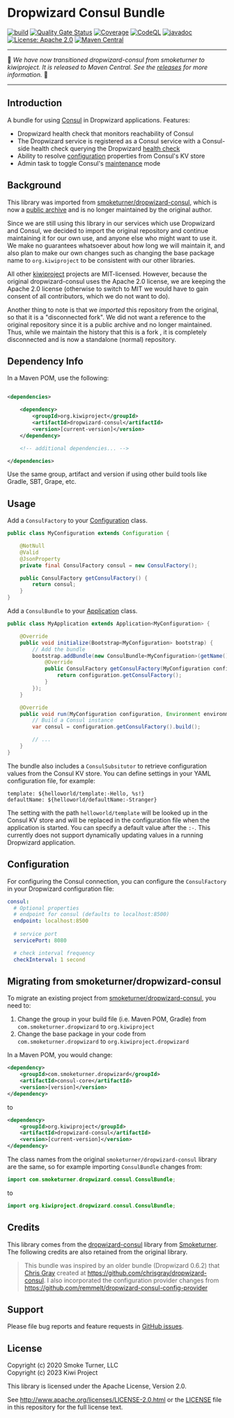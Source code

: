 Dropwizard Consul Bundle
========================

[![build](https://github.com/kiwiproject/dropwizard-consul/actions/workflows/build.yml/badge.svg)](https://github.com/kiwiproject/dropwizard-consul/actions/workflows/build.yml)
[![Quality Gate Status](https://sonarcloud.io/api/project_badges/measure?project=kiwiproject_dropwizard-consul&metric=alert_status)](https://sonarcloud.io/summary/new_code?id=kiwiproject_dropwizard-consul)
[![Coverage](https://sonarcloud.io/api/project_badges/measure?project=kiwiproject_dropwizard-consul&metric=coverage)](https://sonarcloud.io/summary/new_code?id=kiwiproject_dropwizard-consul)
[![CodeQL](https://github.com/kiwiproject/dropwizard-consul/actions/workflows/codeql.yml/badge.svg)](https://github.com/kiwiproject/dropwizard-consul/actions/workflows/codeql.yml)
[![javadoc](https://javadoc.io/badge2/org.kiwiproject/dropwizard-consul/javadoc.svg)](https://javadoc.io/doc/org.kiwiproject/dropwizard-consul)
[![License: Apache 2.0](https://img.shields.io/badge/License-Apache--2.0-blue.svg)](https://opensource.org/licenses/Apache-2.0)
[![Maven Central](https://img.shields.io/maven-central/v/org.kiwiproject/dropwizard-consul)](https://central.sonatype.com/artifact/org.kiwiproject/dropwizard-consul/)

---

🥝 _We have now transitioned dropwizard-consul from smoketurner to kiwiproject. It is released to Maven Central. See the [releases](https://github.com/kiwiproject/dropwizard-consul/releases) for more information._ 🥝

---

Introduction
------------

A bundle for using [Consul](https://consul.io) in Dropwizard applications. Features:

* Dropwizard health check that monitors reachability of Consul
* The Dropwizard service is registered as a Consul service with a Consul-side health check querying the
  Dropwizard [health check](https://www.dropwizard.io/en/latest/manual/core/#man-core-healthchecks)
* Ability to resolve [configuration](https://www.dropwizard.io/en/latest/manual/core/#configuration) properties from
  Consul's KV store
* Admin task to toggle Consul's [maintenance](https://www.consul.io/api/agent.html#enable-maintenance-mode) mode

Background
----------

This library was imported from [smoketurner/dropwizard-consul](https://github.com/smoketurner/dropwizard-consul), which
is now a [public archive](https://docs.github.com/en/repositories/archiving-a-github-repository/archiving-repositories)
and is no longer maintained by the original author.

Since we are still using this library in our services which use Dropwizard and Consul, we decided to import the original
repository and continue maintaining it for our own use, and anyone else who might want to use it. We make no guarantees
whatsoever about how long we will maintain it, and also plan to make our own changes such as changing the base package
name to `org.kiwiproject` to be consistent with our other libraries.

All other [kiwiproject](https://github.com/kiwiproject/) projects are MIT-licensed. However, because the original
dropwizard-consul uses the Apache 2.0 license, we are keeping the Apache 2.0 license (otherwise to switch to MIT we
would
have to gain consent of all contributors, which we do not want to do).

Another thing to note is that we _imported_ this repository from the original, so that it is a "disconnected fork". We
did not want a reference to the original repository since it is a public archive and no longer maintained. Thus, while
we maintain the history that this is a fork , it is completely disconnected and is now a standalone (normal) repository.

Dependency Info
---------------

In a Maven POM, use the following:

```xml

<dependencies>

    <dependency>
        <groupId>org.kiwiproject</groupId>
        <artifactId>dropwizard-consul</artifactId>
        <version>[current-version]</version>
    </dependency>

    <!-- additional dependencies... -->

</dependencies>
```

Use the same group, artifact and version if using other build tools like Gradle, SBT, Grape, etc.

Usage
-----
Add a `ConsulFactory` to your
[Configuration](https://javadoc.io/doc/io.dropwizard/dropwizard-project/latest/io/dropwizard/core/Configuration.html)
class.

```java
public class MyConfiguration extends Configuration {

    @NotNull
    @Valid
    @JsonProperty
    private final ConsulFactory consul = new ConsulFactory();

    public ConsulFactory getConsulFactory() {
        return consul;
    }
}
```

Add a `ConsulBundle` to
your [Application](https://javadoc.io/doc/io.dropwizard/dropwizard-project/latest/io/dropwizard/core/Application.html)
class.

```java
public class MyApplication extends Application<MyConfiguration> {

    @Override
    public void initialize(Bootstrap<MyConfiguration> bootstrap) {
        // Add the bundle
        bootstrap.addBundle(new ConsulBundle<MyConfiguration>(getName()) {
            @Override
            public ConsulFactory getConsulFactory(MyConfiguration configuration) {
                return configuration.getConsulFactory();
            }
        });
    }

    @Override
    public void run(MyConfiguration configuration, Environment environment) {
        // Build a Consul instance
        var consul = configuration.getConsulFactory().build();

        // ...
    }
}
```

The bundle also includes a `ConsulSubsitutor` to retrieve configuration values from the Consul KV store. You can define
settings in your YAML configuration file, for example:

```
template: ${helloworld/template:-Hello, %s!}
defaultName: ${helloworld/defaultName:-Stranger}
```

The setting with the path `helloworld/template` will be looked up in the Consul KV store and will be replaced in the
configuration file when the application is started. You can specify a default value after the `:-`. This currently does
not support dynamically updating values in a running Dropwizard application.

Configuration
-------------
For configuring the Consul connection, you can configure the `ConsulFactory` in your Dropwizard configuration file:

```yaml
consul:
  # Optional properties
  # endpoint for consul (defaults to localhost:8500)
  endpoint: localhost:8500
  
  # service port
  servicePort: 8080

  # check interval frequency
  checkInterval: 1 second
```

Migrating from smoketurner/dropwizard-consul
--------------------------------------------
To migrate an existing project from [smoketurner/dropwizard-consul](https://github.com/smoketurner/dropwizard-consul), you need
to:

1. Change the group in your build file (i.e. Maven POM, Gradle) from `com.smoketurner.dropwizard` to `org.kiwiproject`
2. Change the base package in your code from `com.smoketurner.dropwizard` to `org.kiwiproject.dropwizard`

In a Maven POM, you would change:

```xml
<dependency>
    <groupId>com.smoketurner.dropwizard</groupId>
    <artifactId>consul-core</artifactId>
    <version>[version]</version>
</dependency>
```

to

```xml
<dependency>
    <groupId>org.kiwiproject</groupId>
    <artifactId>dropwizard-consul</artifactId>
    <version>[current-version]</version>
</dependency>
```

The class names from the original `smoketurner/dropwizard-consul` library are the same, so for example importing
`ConsulBundle` changes from:

```java
import com.smoketurner.dropwizard.consul.ConsulBundle;
```

to

```java
import org.kiwiproject.dropwizard.consul.ConsulBundle;
```

Credits
-------
This library comes from the [dropwizard-consul](https://github.com/smoketurner/dropwizard-consul) library from
[Smoketurner](https://github.com/smoketurner/). The following credits are also retained from the original library.

> This bundle was inspired by an older bundle (Dropwizard 0.6.2) that [Chris Gray](https://github.com/chrisgray) created
> at https://github.com/chrisgray/dropwizard-consul. I also incorporated the configuration provider changes
> from https://github.com/remmelt/dropwizard-consul-config-provider

Support
-------
Please file bug reports and feature requests
in [GitHub issues](https://github.com/kiwiproject/dropwizard-consul/issues).

License
-------
Copyright (c) 2020 Smoke Turner, LLC \
Copyright (c) 2023 Kiwi Project

This library is licensed under the Apache License, Version 2.0.

See http://www.apache.org/licenses/LICENSE-2.0.html or the [LICENSE](LICENSE) file in this repository for the full
license text.
